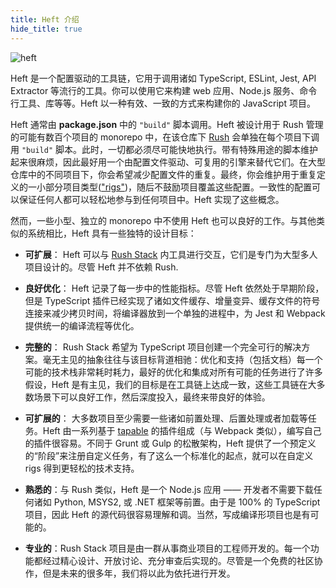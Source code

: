 ```yaml
---
title: Heft 介绍
hide_title: true
---
```


<div>
  <img src="/images/site/heft-logo.svg" alt="heft" title="heft" style={{ width: '380px', paddingTop: '30px' }} />
  <p />
</div>

<!-- --------------------------------------------------------------------------- -->
<!-- Text below this line should stay in sync with heft's package README.md file -->
<!-- --------------------------------------------------------------------------- -->

Heft 是一个配置驱动的工具链，它用于调用诸如 TypeScript, ESLint, Jest, API Extractor 等流行的工具。你可以使用它来构建 web 应用、Node.js 服务、命令行工具、库等等。Heft 以一种有效、一致的方式来构建你的 JavaScript 项目。

Heft 通常由 **package.json** 中的 `"build"` 脚本调用。Heft 被设计用于 Rush 管理的可能有数百个项目的 monorepo 中，在该仓库下 [Rush](@rushjs/) 会单独在每个项目下调用 `"build"` 脚本。此时，一切都必须尽可能快地执行。带有特殊用途的脚本维护起来很麻烦，因此最好用一个由配置文件驱动、可复用的引擎来替代它们。在大型仓库中的不同项目下，你会希望减少配置文件的重复。最终，你会维护用于重复定义的一小部分项目类型(["rigs"](https://rushstack.io/pages/heft/rig_packages/))，随后不鼓励项目覆盖这些配置。一致性的配置可以保证任何人都可以轻松地参与到任何项目中。Heft 实现了这些概念。

然而，一些小型、独立的 monorepo 中不使用 Heft 也可以良好的工作。与其他类似的系统相比，Heft 具有一些独特的设计目标：

- **可扩展**： Heft 可以与 [Rush Stack](https://rushstack.io/) 内工具进行交互，它们是专门为大型多人项目设计的。尽管 Heft 并不依赖 Rush.

- **良好优化**： Heft 记录了每一步中的性能指标。尽管 Heft 依然处于早期阶段，但是 TypeScript 插件已经实现了诸如文件缓存、增量变异、缓存文件的符号连接来减少拷贝时间，将编译器放到一个单独的进程中，为 Jest 和 Webpack 提供统一的编译流程等优化。

- **完整的**： Rush Stack 希望为 TypeScript 项目创建一个完全可行的解决方案。毫无主见的抽象往往与该目标背道相驰：优化和支持（包括文档）每一个可能的技术栈非常耗时耗力，最好的优化和集成对所有可能的任务进行了许多假设，Heft 是有主见，我们的目标是在工具链上达成一致，这些工具链在大多数场景下可以良好工作，然后深度投入，最终来带良好的体验。

- **可扩展的**： 大多数项目至少需要一些诸如前置处理、后置处理或者加载等任务。Heft 由一系列基于 [tapable](https://www.npmjs.com/package/tapable) 的插件组成（与 Webpack 类似），编写自己的插件很容易。不同于 Grunt 或 Gulp 的松散架构，Heft 提供了一个预定义的“阶段”来注册自定义任务，有了这么一个标准化的起点，就可以在自定义 rigs 得到更轻松的技术支持。

- **熟悉的**：与 Rush 类似，Heft 是一个 Node.js 应用 —— 开发者不需要下载任何诸如 Python, MSYS2, 或 .NET 框架等前置。由于是 100% 的 TypeScript 项目，因此 Heft 的源代码很容易理解和调。当然，写成编译形项目也是有可能的。

- **专业的**：Rush Stack 项目是由一群从事商业项目的工程师开发的。每一个功能都经过精心设计、开放讨论、充分审查后实现的。尽管是一个免费的社区协作，但是未来的很多年，我们将以此为依托进行开发。

<!-- --------------------------------------------------------------------------- -->
<!-- Text above this line should stay in sync with heft's package README.md file -->
<!-- --------------------------------------------------------------------------- -->

